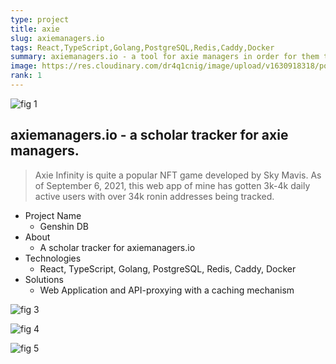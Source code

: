 ```yaml
---
type: project
title: axie
slug: axiemanagers.io
tags: React,TypeScript,Golang,PostgreSQL,Redis,Caddy,Docker
summary: axiemanagers.io - a tool for axie managers in order for them to track their scholars. Has gotten to 3k - 4k daily active users.
image: https://res.cloudinary.com/dr4q1cnig/image/upload/v1630918318/portfolio%20images/am1_xw1fci.png
rank: 1
---
```


<section markdown="1">

<div markdown="1" class="frame not-mobile">

![fig 1](https://res.cloudinary.com/dr4q1cnig/image/upload/v1631085226/portfolio%20images/am1_frijyr.png "Title")

</div>

<div markdown="1" class="right">

# axiemanagers.io - a scholar tracker for axie managers.

> Axie Infinity is quite a popular NFT game developed by Sky Mavis. As of September 6, 2021, this web app of mine has gotten 3k-4k daily active users with over 34k ronin addresses being tracked.

</div>

</section>

- Project Name
  - Genshin DB
- About
  - A scholar tracker for axiemanagers.io
- Technologies
  - React, TypeScript, Golang, PostgreSQL, Redis, Caddy, Docker
- Solutions
  - Web Application and API-proxying with a caching mechanism

<div markdown="1" class="images">

<div markdown="1" class="frame mobile">

![fig 3](https://res.cloudinary.com/dr4q1cnig/image/upload/v1631087338/portfolio%20images/Screenshot_20210908_154405_com.android.chrome_lg2xek.jpg "Title")

</div>

<div markdown="1" class="frame mobile">

![fig 4](https://res.cloudinary.com/dr4q1cnig/image/upload/v1631087761/portfolio%20images/Screenshot_20210908_155542_com.android.chrome_ajy61s.jpg "Title")

</div>

<div markdown="1" class="frame mobile">

![fig 5](https://res.cloudinary.com/dr4q1cnig/image/upload/v1631087335/portfolio%20images/Screenshot_20210908_154508_com.android.chrome_nsggvc.jpg "Title")

</div>

</div>

<!-- ![fig 3](https://res.cloudinary.com/dr4q1cnig/image/upload/v1614937807/portfolio%20images/genshin-db-4_mkilws.png "Title")
![fig 4](https://res.cloudinary.com/dr4q1cnig/image/upload/v1614937808/portfolio%20images/genshin-db2_veapix.png "Title") -->
